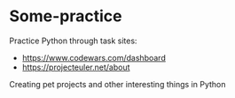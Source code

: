 # Some-practice
Practice Python through task sites:
- https://www.codewars.com/dashboard
- https://projecteuler.net/about

Creating pet projects and other interesting things in Python



